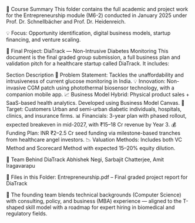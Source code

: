 🧠 Course Summary
This folder contains the full academic and project work for the Entrepreneurship module (M6-2) conducted in January 2025 under Prof. Dr. Schnellbächer and Prof. Dr. Heidenreich.

💡 Focus: Opportunity identification, digital business models, startup financing, and venture scaling.

🚀 Final Project: DiaTrack — Non-Intrusive Diabetes Monitoring
This document is the final graded group submission, a full business plan and validation pitch for a healthcare startup called DiaTrack. It includes:

Section	Description
🎯 Problem Statement:        Tackles the unaffordability and intrusiveness of current glucose monitoring in India.
💡 Innovation:        	      Non-invasive CGM patch using photothermal biosensor technology, with a companion mobile app.
📈 Business Model	Hybrid:     Physical product sales + SaaS-based health analytics. Developed using Business Model Canvas.
👥 Target:                   Customers	Urban and semi-urban diabetic individuals, hospitals, clinics, and insurance firms.
📊 Financials:  	            3-year plan with phased rollout, expected breakeven in mid-2027, with ₹15–18 Cr revenue by Year 3.
💰 Funding Plan:	            INR ₹2–2.5 Cr seed funding via milestone-based tranches from healthcare angel investors.
📉 Valuation Methods:	        Includes both VC Method and Scorecard Method with expected 15–20% equity dilution.

💼 Team Behind DiaTrack
Abhishek Negi, Sarbajit Chatterjee, Amit Iragavarapu

📄 Files in this Folder: 
Entrepreneurship.pdf – Final graded project report for DiaTrack

🧩 The founding team blends technical backgrounds (Computer Science) with consulting, policy, and business (MBA) experience — aligned to the T-shaped skill model with a roadmap for expert hiring in biomedical and regulatory fields.

